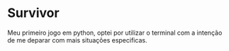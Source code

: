# Survivor
Meu primeiro jogo em python, optei por utilizar o terminal com a intenção de me deparar com mais situações especificas.
